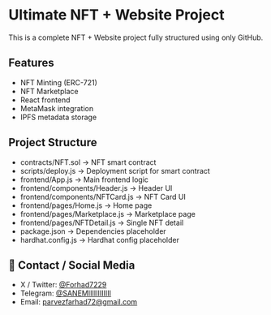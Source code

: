 # Ultimate NFT + Website Project

This is a complete NFT + Website project fully structured using only GitHub.

## Features
- NFT Minting (ERC-721)
- NFT Marketplace
- React frontend
- MetaMask integration
- IPFS metadata storage

## Project Structure
- contracts/NFT.sol → NFT smart contract
- scripts/deploy.js → Deployment script for smart contract
- frontend/App.js → Main frontend logic
- frontend/components/Header.js → Header UI
- frontend/components/NFTCard.js → NFT Card UI
- frontend/pages/Home.js → Home page
- frontend/pages/Marketplace.js → Marketplace page
- frontend/pages/NFTDetail.js → Single NFT detail
- package.json → Dependencies placeholder
- hardhat.config.js → Hardhat config placeholder


## 📱 Contact / Social Media

- X / Twitter: [@Forhad7229](https://twitter.com/Forhad7229)  
- Telegram: [@SANEMIIIIIIIIIIII](https://t.me/SANEMIIIIIIIIIIII)  
- Email: [parvezfarhad72@gmail.com](mailto:parvezfarhad72@gmail.com)
